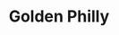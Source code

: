 ---
pid: ch470
title: Golden Philly
location_transcription: TBD
coordinates: "[-75.163151632284, 39.952451096813]"
zipcode: '29170'
gen_neighborhood: 
neighborhood: 
outside_phl: 'West Columbia SC '
age: '24'
age_range: 20-29
instagram: 
image_file_name: ch_470.jpg
proposal_transcription: Golden Philly with fried onions
topic: Food
topic_summary: 0, 0
type: Other No Form
keywords_other: 
credit: Carina Romero
image_labels: 
twitter: 
facebook: 
permalink: "/monuments/ch470/"
layout: item-page
---